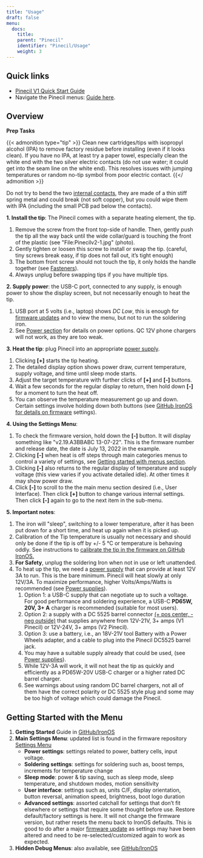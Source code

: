 ```yaml
---
title: "Usage"
draft: false
menu:
  docs:
    title:
    parent: "Pinecil"
    identifier: "Pinecil/Usage"
    weight: 3
---
```


## Quick links

* [Pinecil V1 Quick Start Guide](https://wiki.pine64.org/wiki/File:USER_MANUAL_-_QUICK_START_PINECIL_multi_lang_EU+DE+FR.pdf)
* Navigate the Pinecil menus: [Guide here](https://ralim.github.io/IronOS/GettingStarted/).

## Overview

**Prep Tasks**

{{< admonition type="tip" >}}
Clean new cartridges/tips with isopropyl alcohol (IPA) to remove factory residue before installing (even if it looks clean). If you have no IPA, at least try a paper towel, especially clean the white end with the two silver electric contacts (do not use water; it could get into the seam line on the white end). This resolves issues with jumping temperatures or random no-tip symbol from poor electric contact.
{{</ admonition >}}

Do not try to bend the two [internal contacts](https://pine64.com/product/pinecil-copper-clips/), they are made of a thin stiff spring metal and could break (not soft copper), but you could wipe them with IPA (including the small PCB pad below the contacts).

**1. Install the tip**: The Pinecil comes with a separate heating element, the tip.

1. Remove the screw from the front top-side of handle. Then, gently push the tip all the way back until the wide collar/guard is touching the front of the plastic (see "File:Pinecilv2-1.jpg" (photo).
2. Gently tighten or loosen this screw to install or swap the tip. (careful, tiny screws break easy, if tip does not fall out, it’s tight enough)
3. The bottom front screw should not touch the tip, it only holds the handle together (see [Fasteners](#fasteners/screws)).
4. Always unplug before swapping tips if you have multiple tips.

**2. Supply power**: the USB-C port, connected to any supply, is enough power to show the display screen, but not necessarily enough to heat the tip.

1. USB port at 5 volts (i.e., laptop) shows _DC Low_, this is enough for [firmware updates](https://ralim.github.io/IronOS/#getting-started) and to view the menu, but not to run the soldering iron.
2. See [Power section](/documentation/Pinecil/Power_supplies/) for details on power options. QC 12V phone chargers will not work, as they are too weak.

**3. Heat the tip**: plug Pinecil into an appropriate [power supply](/documentation/Pinecil/Power_supplies/Power_supplies).

1. Clicking **[+]** starts the tip heating.
2. The detailed display option shows power draw, current temperature, supply voltage, and time until sleep mode starts.
3. Adjust the target temperature with further clicks of **[+]** and **[-]** buttons.
4. Wait a few seconds for the regular display to return, then hold down **[-]** for a moment to turn the heat off.
5. You can observe the temperature measurement go up and down. Certain settings involve holding down both buttons (see [GitHub IronOS for details on firmware](https://ralim.github.io/IronOS/) settings).

**4. Using the Settings Menu**:

1. To check the firmware version, hold down the **[-]** button. It will display something like "v2.19.A3BBABC 13-07-22". This is the firmware number and release date, the date is July 13, 2022 in the example.
2. Clicking **[-]** when heat is off steps through main categories menus to control a variety of settings, see [Getting started with menus section](/documentation/Pinecil/Usage/#getting_started_with_the_menu).
3. Clicking **[-]** also returns to the regular display of temperature and supply voltage (this view varies if you activate detailed idle). At other times it may show power draw.
4. Click **[-]** to scroll to the the main menu section desired (i.e., User Interface). Then click **[+]** button to change various internal settings. Then click **[-]** again to go to the next item in the sub-menu.

**5. Important notes**:

1. The iron will "sleep", switching to a lower temperature, after it has been put down for a short time, and heat up again when it is picked up.
2. Calibration of the Tip temperature is usually not necessary and should only be done if the tip is off by +/- 5 °C or temperature is behaving oddly. See instructions to [calibrate the tip in the firmware on GitHub IronOS.](https://ralim.github.io/IronOS/Menu/#calibrate-tip-cjc)
3. **For Safety**, unplug the soldering Iron when not in use or left unattended.
4. To heat up the tip, we need a [power supply](/documentation/Pinecil/Power_supplies/Power_supplies) that can provide at least 12V 3A to run. This is the bare minimum. Pinecil will heat slowly at only 12V/3A. To maximize performance, higher Volts/Amps/Watts is recommended (see [Power supplies](/documentation/Pinecil/Power_supplies/Power_supplies)).
   1. Option 1: a USB-C supply that can negotiate up to such a voltage. For good performance and soldering experience, a USB-C **PD65W, 20V, 3+ A** charger is recommended (suitable for most users).
   2. Option 2: a supply with a DC 5525 barrel connector [(+ pos center, - neg outside)](https://www.youtube.com/watch?v=5DBTNplNTfA) that supplies anywhere from 12V-21V, 3+ amps (V1 Pinecil) or 12V-24V, 3+ amps (V2 Pinecil).
   3. Option 3: use a battery, i.e., an 18V-21V tool Battery with a Power Wheels adapter, and a cable to plug into the Pinecil DC5525 barrel jack.
   4. You may have a suitable supply already that could be used, (see [Power supplies](/documentation/Pinecil/Power_supplies/Power_supplies)).
   5. While 12V-3A will work, it will not heat the tip as quickly and efficiently as a PD65W-20V USB-C charger or a higher rated DC barrel charger.
   6. See warnings about using random DC barrel chargers, not all of them have the correct polarity or DC 5525 style plug and some may be too high of voltage which could damage the Pinecil.

## Getting Started with the Menu

1. **Getting Started** Guide in [GitHub/IronOS](https://ralim.github.io/IronOS/GettingStarted/)
2. **Main Settings Menu**: updated list is found in the firmware repository [Settings Menu](https://ralim.github.io/IronOS/Settings/)
   * **Power settings**: settings related to power, battery cells, input voltage.
   * **Soldering settings**: settings for soldering such as, boost temps, increments for temperature change
   * **Sleep mode**: power & tip saving, such as sleep mode, sleep temperature, and shutdown modes, motion sensitivity
   * **User interface**: settings such as, units C/F, display orientation, button reversal, animation speed, brightness, boot logo duration
   * **Advanced settings**: assorted catchall for settings that don’t fit elsewhere or settings that require some thought before use. Restore default/factory settings is here. It will not change the firmware version, but rather resets the menu back to IronOS defaults. This is good to do after a major [firmware update](https://ralim.github.io/IronOS/GettingStarted/) as settings may have been altered and need to be re-selected/customized again to work as expected.
3. **Hidden Debug Menus**: also available, see [GitHub/IronOS](https://ralim.github.io/IronOS/DebugMenu/)
